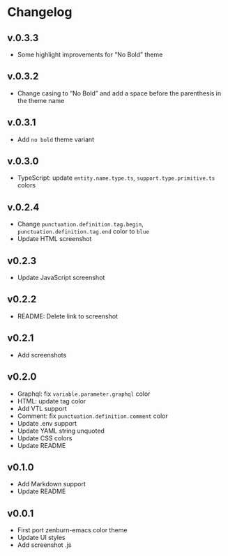 # Changelog

## v.0.3.3

- Some highlight improvements for “No Bold” theme

## v.0.3.2

- Change casing to “No Bold” and add a space before the parenthesis in the theme name

## v.0.3.1

- Add `no bold` theme variant

## v.0.3.0

- TypeScript: update `entity.name.type.ts`, `support.type.primitive.ts` colors

## v.0.2.4

- Change `punctuation.definition.tag.begin`, `punctuation.definition.tag.end` color to `blue`
- Update HTML screenshot

## v0.2.3

- Update JavaScript screenshot

## v0.2.2

- README: Delete link to screenshot

## v0.2.1

- Add screenshots

## v0.2.0

- Graphql: fix `variable.parameter.graphql` color
- HTML: update tag color
- Add VTL support
- Comment: fix `punctuation.definition.comment` color
- Update .env support
- Update YAML string unquoted
- Update CSS colors
- Update README

## v0.1.0

- Add Markdown support
- Update README

## v0.0.1

- First port zenburn-emacs color theme
- Update UI styles
- Add screenshot .js
